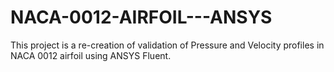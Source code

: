 # NACA-0012-AIRFOIL---ANSYS
This project is a re-creation of validation of Pressure and Velocity profiles in NACA 0012 airfoil using ANSYS Fluent. 
